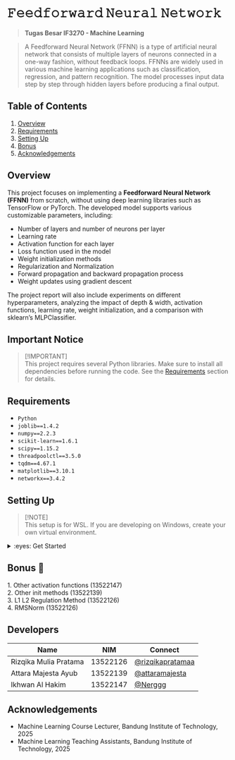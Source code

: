 # 𝙵𝚎𝚎𝚍𝚏𝚘𝚛𝚠𝚊𝚛𝚍 𝙽𝚎𝚞𝚛𝚊𝚕 𝙽𝚎𝚝𝚠𝚘𝚛𝚔

> **Tugas Besar IF3270 - Machine Learning**

> A Feedforward Neural Network (FFNN) is a type of artificial neural network that consists of multiple layers of neurons connected in a one-way fashion, without feedback loops. FFNNs are widely used in various machine learning applications such as classification, regression, and pattern recognition. The model processes input data step by step through hidden layers before producing a final output.

## Table of Contents

1. [Overview](#overview)
2. [Requirements](#requirements)
3. [Setting Up](#setting-up)
4. [Bonus](#bonus-🤑)
5. [Acknowledgements](#acknowledgements)

## Overview

This project focuses on implementing a **Feedforward Neural Network (FFNN)** from scratch, without using deep learning libraries such as TensorFlow or PyTorch. The developed model supports various customizable parameters, including:

- Number of layers and number of neurons per layer
- Learning rate
- Activation function for each layer
- Loss function used in the model
- Weight initialization methods
- Regularization and Normalization
- Forward propagation and backward propagation process
- Weight updates using gradient descent

The project report will also include experiments on different hyperparameters, analyzing the impact of depth & width, activation functions, learning rate, weight initialization, and a comparison with sklearn’s MLPClassifier.

## Important Notice

> [!IMPORTANT]\
> This project requires several Python libraries. Make sure to install all dependencies before running the code. See the [Requirements](#requirements) section for details.

## Requirements

- `Python`
- `joblib==1.4.2`
- `numpy==2.2.3`
- `scikit-learn==1.6.1`
- `scipy==1.15.2`
- `threadpoolctl==3.5.0`
- `tqdm==4.67.1`
- `matplotlib==3.10.1`
- `networkx==3.4.2`

## Setting Up

> [!NOTE]\
> This setup is for WSL. If you are developing on Windows, create your own virtual environment.

<details>
<summary>:eyes: Get Started</summary>  

#### Clone the Repository:

```sh
 git clone https://github.com/rizqikapratamaa/Tubes1_ML_51.git
 cd TUBES1_ML_51
```

#### Create new env

```sh
 python3 -m venv env_tubes
 source env_tubes/bin/activate
```

#### Install requirements

```sh
 pip install -r requirement.txt
```

#### Run the program

```sh
 python3 main.py
```

#### After finishing, exit from venv

```sh
 deactivate
```

</details>

## Bonus 🤑

<summary>1. Other activation functions (13522147)</summary>
<summary>2. Other init methods (13522139)</summary>
<summary>3. L1 L2 Regulation Method (13522126)</summary>
<summary>4. RMSNorm (13522126)</summary>

## Developers

| Name                  | NIM      | Connect                                                |
| --------------------- | -------- | ------------------------------------------------------ |
| Rizqika Mulia Pratama | 13522126 | [@rizqikapratamaa](https://github.com/rizqikapratamaa) |
| Attara Majesta Ayub   | 13522139 | [@attaramajesta](https://github.com/attaramajesta)     |
| Ikhwan Al Hakim       | 13522147 | [@Nerggg](https://github.com/Nerggg)                   |

## Acknowledgements

- Machine Learning Course Lecturer, Bandung Institute of Technology, 2025
- Machine Learning Teaching Assistants, Bandung Institute of Technology, 2025
